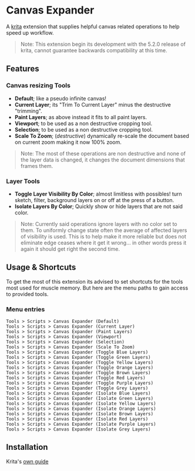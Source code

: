 

# Canvas Expander
A [krita](https://krita.org/) extension that supplies helpful canvas related operations to help speed up workflow.

> Note:
> This extension begin its development with the 5.2.0 release of krita, cannot guarantee backwards compatibility at this time.

## Features

### Canvas resizing Tools

- **Default**; like a pseudo infinite canvas!
- **Current Layer**; its "Trim To Current Layer" minus the destructive "trimming".
- **Paint Layers**; as above instead it fits to all paint layers.
- **Viewport**; to be used as a non destructive cropping tool.
- **Selection**; to be used as a non destructive cropping tool.
- **Scale To Zoom**; (*destructive*) dynamically re-scale the document based on current zoom making it now 100% zoom.

> Note:
> The most of these operations are non destructive and none of the layer data is changed, it changes the document dimensions that frames them.

### Layer Tools

- **Toggle Layer Visibility By Color**; almost limitless with possibles! turn sketch, filter, background layers on or off at the press of a button.
- **Isolate Layers By Color**; Quickly show or hide layers that are not said color.

> Note:
> Currently said operations ignore layers with no color set to them.
> To uniformly change state often the average of affected layers of visibility is used. This is to help make it more reliable but does not eliminate edge ceases where it get it wrong... in other words press it again it should get right the second time.


## Usage & Shortcuts
To get the most of this extension its advised to set shortcuts for the tools most used for muscle memory.
But here are the menu paths to gain access to provided tools.

### Menu entries
```
Tools > Scripts > Canvas Expander (Default)
Tools > Scripts > Canvas Expander (Current Layer)
Tools > Scripts > Canvas Expander (Paint Layers)
Tools > Scripts > Canvas Expander (Viewport)
Tools > Scripts > Canvas Expander (Selection)
Tools > Scripts > Canvas Expander (Scale To Zoom)
Tools > Scripts > Canvas Expander (Toggle Blue Layers)
Tools > Scripts > Canvas Expander (Toggle Green Layers)
Tools > Scripts > Canvas Expander (Toggle Yellow Layers)
Tools > Scripts > Canvas Expander (Toggle Orange Layers)
Tools > Scripts > Canvas Expander (Toggle Brown Layers)
Tools > Scripts > Canvas Expander (Toggle Red Layers)
Tools > Scripts > Canvas Expander (Toggle Purple Layers)
Tools > Scripts > Canvas Expander (Toggle Grey Layers)
Tools > Scripts > Canvas Expander (Isolate Blue Layers)
Tools > Scripts > Canvas Expander (Isolate Green Layers)
Tools > Scripts > Canvas Expander (Isolate Yellow Layers)
Tools > Scripts > Canvas Expander (Isolate Orange Layers)
Tools > Scripts > Canvas Expander (Isolate Brown Layers)
Tools > Scripts > Canvas Expander (Isolate Red Layers)
Tools > Scripts > Canvas Expander (Isolate Purple Layers)
Tools > Scripts > Canvas Expander (Isolate Grey Layers)
```

## Installation
Krita's [own guide](https://docs.krita.org/en/user_manual/python_scripting/install_custom_python_plugin.html)

